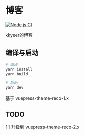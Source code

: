 # 博客
[![Node.js CI](https://github.com/kkyeer/kkyeer.github.io/actions/workflows/blog.yml/badge.svg?branch=master)](https://github.com/kkyeer/kkyeer.github.io/actions/workflows/blog.yml)

kkyeer的博客

## 编译与启动

```bash
# 编译
yarn install
yarn build

# 启动
yarn dev
```
基于 vuepress-theme-reco-1.x

## TODO

[ ] 升级到 vuepress-theme-reco-2.x

